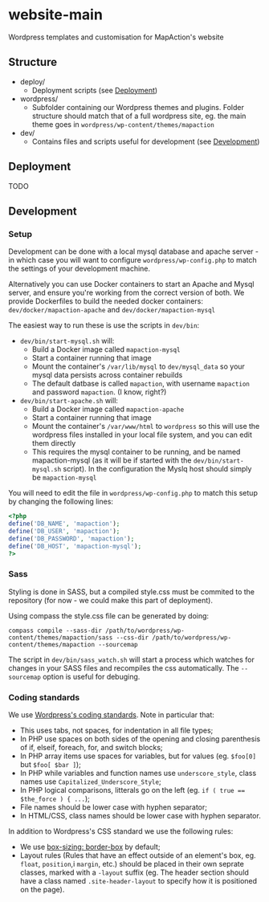 # website-main
Wordpress templates and customisation for MapAction's website

## Structure
- deploy/
  - Deployment scripts (see [Deployment](#deployment))
- wordpress/
  - Subfolder containing our Wordpress themes and plugins. Folder structure should match that of a full wordpress site, eg. the main theme goes in `wordpress/wp-content/themes/mapaction` 
- dev/
  - Contains files and scripts useful for development (see [Development](#development))

<a name="deployment"></a>
## Deployment
TODO

<a name="development"></a>
## Development
### Setup
Development can be done with a local mysql database and apache server - in which case you will want to configure `wordpress/wp-config.php` to match the settings of your development machine.

Alternatively you can use Docker containers to start an Apache and Mysql server, and ensure you're working from the correct version of both. We provide Dockerfiles to build the needed docker containers: `dev/docker/mapaction-apache` and `dev/docker/mapaction-mysql`

The easiest way to run these is use the scripts in `dev/bin`:

- `dev/bin/start-mysql.sh` will:
  - Build a Docker image called `mapaction-mysql`
  - Start a container running that image
  - Mount the container's `/var/lib/mysql` to `dev/mysql_data` so your mysql data persists across container rebuilds
  - The default datbase is called `mapaction`, with username `mapaction` and password `mapaction`. (I know, right?)
- `dev/bin/start-apache.sh` will:
  - Build a Docker image called `mapaction-apache`
  - Start a container running that image
  - Mount the container's `/var/www/html` to `wordpress` so this will use the wordpress files installed in your local file system, and you can edit them directly
  - This requires the mysql container to be running, and be named mapaction-mysql (as it will be if started with the `dev/bin/start-mysql.sh` script). In the configuration the Myslq host should simply be `mapaction-mysql`

You will need to edit the file in `wordpress/wp-config.php` to match this setup by changing the following lines:
```php
<?php
define('DB_NAME', 'mapaction');
define('DB_USER', 'mapaction');
define('DB_PASSWORD', 'mapaction');
define('DB_HOST', 'mapaction-mysql');
?>
```

### Sass
Styling is done in SASS, but a compiled style.css must be commited to the repository (for now - we could make this part of deployment).

Using compass the style.css file can be generated by doing:

`compass compile --sass-dir /path/to/wordpress/wp-content/themes/mapaction/sass --css-dir /path/to/wordpress/wp-content/themes/mapaction --sourcemap`

The script in `dev/bin/sass_watch.sh` will start a process which watches for changes in your SASS files and recompiles the css automatically. The `--sourcemap` option is useful for debuging.

### Coding standards

We use [Wordpress's coding standards](https://codex.wordpress.org/WordPress_Coding_Standards). Note in particular that:

- This uses tabs, not spaces, for indentation in all file types;
- In PHP use spaces on both sides of the opening and closing parenthesis of if, elseif, foreach, for, and switch blocks;
- In PHP array items use spaces for variables, but for values (eg. `$foo[0]` but `$foo[ $bar ]`);
- In PHP while variables and function names use `underscore_style`, class names use `Capitalized_Underscore_Style`;
- In PHP logical comparisons, litterals go on the left (eg. `if ( true == $the_force ) { ...`);
- File names should be lower case with hyphen separator;
- In HTML/CSS, class names should be lower case with hyphen separator.

In addition to Wordpress's CSS standard we use the following rules:

- We use [box-sizing: border-box](https://developer.mozilla.org/en/docs/Web/CSS/box-sizing) by default;
- Layout rules (Rules that have an effect outside of an element's box, eg. `float`, `position`,i `margin`, etc.) should be placed in their own seprate classes, marked with a `-layout` suffix (eg. The header section  should have a class named `.site-header-layout` to specify how it is positioned on the page).
